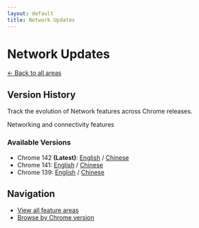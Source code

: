 ```yaml
---
layout: default
title: Network Updates
---
```


# Network Updates

[← Back to all areas](../index.html)

## Version History

Track the evolution of Network features across Chrome releases.

Networking and connectivity features

### Available Versions

- Chrome 142 **(Latest)**: [English](./chrome-142-en.html) / [Chinese](./chrome-142-zh.html)
- Chrome 141: [English](./chrome-141-en.html) / [Chinese](./chrome-141-zh.html)
- Chrome 139: [English](./chrome-139-en.html) / [Chinese](./chrome-139-zh.html)

## Navigation

- [View all feature areas](../index.html)
- [Browse by Chrome version](../../versions/index.html)
